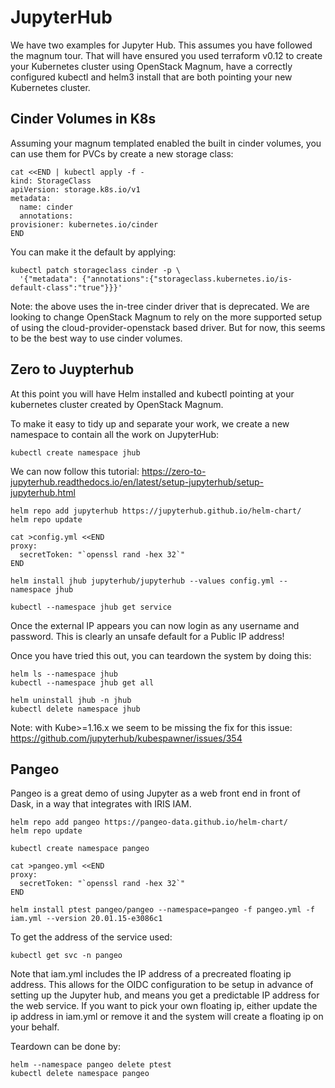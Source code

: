 # JupyterHub

We have two examples for Jupyter Hub. This assumes you have followed the magnum tour.
That will have ensured you used terraform v0.12 to create your Kubernetes cluster
using OpenStack Magnum, have a correctly configured kubectl and helm3 install that are
both pointing your new Kubernetes cluster.

## Cinder Volumes in K8s

Assuming your magnum templated enabled the built in cinder volumes, you
can use them for PVCs by create a new storage class:

    cat <<END | kubectl apply -f -
    kind: StorageClass
    apiVersion: storage.k8s.io/v1
    metadata:
      name: cinder
      annotations:
    provisioner: kubernetes.io/cinder
    END

You can make it the default by applying:

    kubectl patch storageclass cinder -p \
      '{"metadata": {"annotations":{"storageclass.kubernetes.io/is-default-class":"true"}}}'

Note: the above uses the in-tree cinder driver that is deprecated. We are
looking to change OpenStack Magnum to rely on the more supported setup
of using the cloud-provider-openstack based driver. But for now, this seems
to be the best way to use cinder volumes.

## Zero to Juypterhub

At this point you will have Helm installed and kubectl pointing at your
kubernetes cluster created by OpenStack Magnum.

To make it easy to tidy up and separate your work, we create a new namespace
to contain all the work on JupyterHub:

    kubectl create namespace jhub

We can now follow this tutorial:
https://zero-to-jupyterhub.readthedocs.io/en/latest/setup-jupyterhub/setup-jupyterhub.html

    helm repo add jupyterhub https://jupyterhub.github.io/helm-chart/
    helm repo update

    cat >config.yml <<END
    proxy:
      secretToken: "`openssl rand -hex 32`"
    END

    helm install jhub jupyterhub/jupyterhub --values config.yml --namespace jhub

    kubectl --namespace jhub get service

Once the external IP appears you can now login as any username and password.
This is clearly an unsafe default for a Public IP address!

Once you have tried this out, you can teardown the system by doing this:

    helm ls --namespace jhub
    kubectl --namespace jhub get all

    helm uninstall jhub -n jhub
    kubectl delete namespace jhub

Note: with Kube>=1.16.x we seem to be missing the fix for this issue:
https://github.com/jupyterhub/kubespawner/issues/354

## Pangeo

Pangeo is a great demo of using Jupyter as a web front end in front of Dask, in a way that integrates with IRIS IAM.

    helm repo add pangeo https://pangeo-data.github.io/helm-chart/
    helm repo update

    kubectl create namespace pangeo

    cat >pangeo.yml <<END
    proxy:
      secretToken: "`openssl rand -hex 32`"
    END

    helm install ptest pangeo/pangeo --namespace=pangeo -f pangeo.yml -f iam.yml --version 20.01.15-e3086c1

To get the address of the service used:

    kubectl get svc -n pangeo

Note that iam.yml includes the IP address of a precreated floating ip address.
This allows for the OIDC configuration to be setup in advance of setting up
the Jupyter hub, and means you get a predictable IP address for the web service.
If you want to pick your own floating ip, either update the ip address in iam.yml
or remove it and the system will create a floating ip on your behalf.

Teardown can be done by:

    helm --namespace pangeo delete ptest
    kubectl delete namespace pangeo
